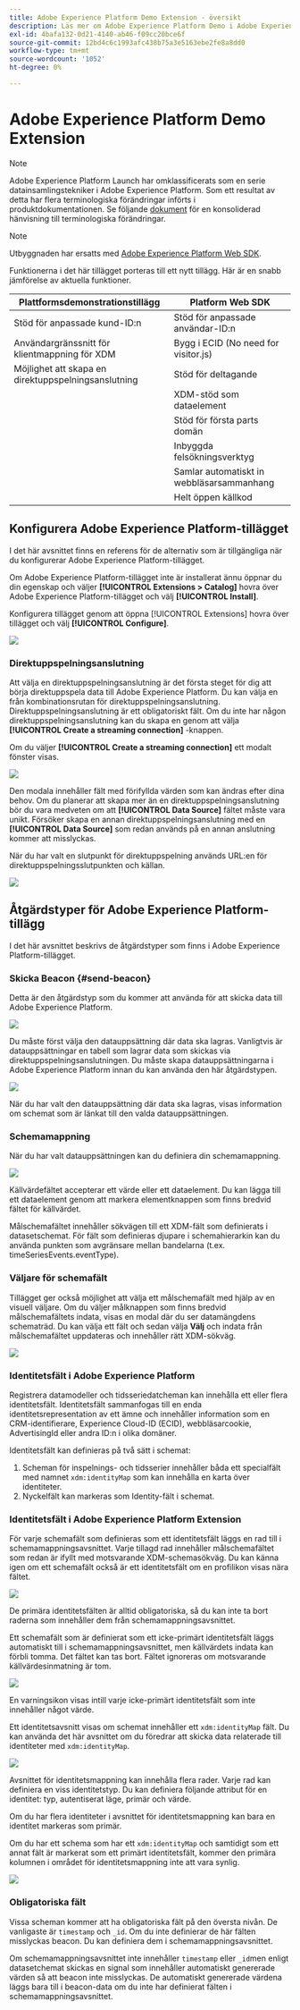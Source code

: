 ```yaml
---
title: Adobe Experience Platform Demo Extension - översikt
description: Läs mer om Adobe Experience Platform Demo i Adobe Experience Platform.
exl-id: 4bafa132-0d21-4140-ab46-f09cc20bce6f
source-git-commit: 12bd4c6c1993afc438b75a3e5163ebe2fe8a8dd0
workflow-type: tm+mt
source-wordcount: '1052'
ht-degree: 0%

---
```


# Adobe Experience Platform Demo Extension

>[!NOTE]
>
>Adobe Experience Platform Launch har omklassificerats som en serie datainsamlingstekniker i Adobe Experience Platform. Som ett resultat av detta har flera terminologiska förändringar införts i produktdokumentationen. Se följande [dokument](../../../term-updates.md) för en konsoliderad hänvisning till terminologiska förändringar.

>[!NOTE]
>
>Utbyggnaden har ersatts med [Adobe Experience Platform Web SDK](../web-sdk/overview.md).

Funktionerna i det här tillägget porteras till ett nytt tillägg. Här är en snabb jämförelse av aktuella funktioner.

| Plattformsdemonstrationstillägg | Platform Web SDK |
| ------------------ | ----------- |
| Stöd för anpassade kund-ID:n | Stöd för anpassade användar-ID:n |
| Användargränssnitt för klientmappning för XDM | Bygg i ECID (No need for visitor.js) |
| Möjlighet att skapa en direktuppspelningsanslutning | Stöd för deltagande |
| | XDM-stöd som dataelement |
| | Stöd för första parts domän |
| | Inbyggda felsökningsverktyg |
| | Samlar automatiskt in webbläsarsammanhang |
| | Helt öppen källkod |


## Konfigurera Adobe Experience Platform-tillägget

I det här avsnittet finns en referens för de alternativ som är tillgängliga när du konfigurerar Adobe Experience Platform-tillägget.

Om Adobe Experience Platform-tillägget inte är installerat ännu öppnar du din egenskap och väljer **[!UICONTROL Extensions > Catalog]** hovra över Adobe Experience Platform-tillägget och välj **[!UICONTROL Install]**.

Konfigurera tillägget genom att öppna [!UICONTROL Extensions] hovra över tillägget och välj **[!UICONTROL Configure]**.

![](../../../images/adobe-experience-platform-extension-configuration.png)

### Direktuppspelningsanslutning

Att välja en direktuppspelningsanslutning är det första steget för dig att börja direktuppspela data till Adobe Experience Platform. Du kan välja en från kombinationsrutan för direktuppspelningsanslutning. Direktuppspelningsanslutning är ett obligatoriskt fält. Om du inte har någon direktuppspelningsanslutning kan du skapa en genom att välja **[!UICONTROL Create a streaming connection]** -knappen.

Om du väljer **[!UICONTROL Create a streaming connection]** ett modalt fönster visas.

![](../../../images/adobe-experienc-platform-create-streaming-connection.png)

Den modala innehåller fält med förifyllda värden som kan ändras efter dina behov. Om du planerar att skapa mer än en direktuppspelningsanslutning bör du vara medveten om att **[!UICONTROL Data Source]** fältet måste vara unikt. Försöker skapa en annan direktuppspelningsanslutning med en **[!UICONTROL Data Source]** som redan används på en annan anslutning kommer att misslyckas.

När du har valt en slutpunkt för direktuppspelning används URL:en för direktuppspelningsslutpunkten och källan.

![](../../../images/adobe-experience-platform-streaming-endpoint-selected.png)

## Åtgärdstyper för Adobe Experience Platform-tillägg

I det här avsnittet beskrivs de åtgärdstyper som finns i Adobe Experience Platform-tillägget.

### Skicka Beacon {#send-beacon}

Detta är den åtgärdstyp som du kommer att använda för att skicka data till Adobe Experience Platform.

![](../../../images/adobe-experience-platform-send-beacon-dataset.png)

Du måste först välja den datauppsättning där data ska lagras. Vanligtvis är datauppsättningar en tabell som lagrar data som skickas via direktuppspelningsanslutningen. Du måste skapa datauppsättningarna i Adobe Experience Platform innan du kan använda den här åtgärdstypen.

![](../../../images/adobe-experience-platform-send-beacon-dataset-selected1.png)

När du har valt den datauppsättning där data ska lagras, visas information om schemat som är länkat till den valda datauppsättningen.

### Schemamappning

När du har valt datauppsättningen kan du definiera din schemamappning.

![](../../../images/adobe-experience-platform-send-beacon-schema-mapping.png)

Källvärdefältet accepterar ett värde eller ett dataelement. Du kan lägga till ett dataelement genom att markera elementknappen som finns bredvid fältet för källvärdet.

Målschemafältet innehåller sökvägen till ett XDM-fält som definierats i datasetschemat. För fält som definieras djupare i schemahierarkin kan du använda punkten som avgränsare mellan bandelarna (t.ex. timeSeriesEvents.eventType).

### Väljare för schemafält

Tillägget ger också möjlighet att välja ett målschemafält med hjälp av en visuell väljare. Om du väljer målknappen som finns bredvid målschemafältets indata, visas en modal där du ser datamängdens schematräd. Du kan välja ett fält och sedan välja **Välj** och indata från målschemafältet uppdateras och innehåller rätt XDM-sökväg.

![](../../../images/adobe-experience-platform-send-beacon-schema-field-selector.png)

### Identitetsfält i Adobe Experience Platform

Registrera datamodeller och tidsseriedatcheman kan innehålla ett eller flera identitetsfält. Identitetsfält sammanfogas till en enda identitetsrepresentation av ett ämne och innehåller information som en CRM-identifierare, Experience Cloud-ID (ECID), webbläsarcookie, AdvertisingId eller andra ID:n i olika domäner.

Identitetsfält kan definieras på två sätt i schemat:

1. Scheman för inspelnings- och tidsserier innehåller båda ett specialfält med namnet `xdm:identityMap` som kan innehålla en karta över identiteter.
1. Nyckelfält kan markeras som Identity-fält i schemat.

### Identitetsfält i Adobe Experience Platform Extension

För varje schemafält som definieras som ett identitetsfält läggs en rad till i schemamappningsavsnittet. Varje tillagd rad innehåller målschemafältet som redan är ifyllt med motsvarande XDM-schemasökväg. Du kan känna igen om ett schemafält också är ett identitetsfält om en profilikon visas nära fältet.

![](../../../images/adobe-experience-platform-send-beacon-identity-field.png)

De primära identitetsfälten är alltid obligatoriska, så du kan inte ta bort raderna som innehåller dem från schemamappningsavsnittet.

Ett schemafält som är definierat som ett icke-primärt identitetsfält läggs automatiskt till i schemamappningsavsnittet, men källvärdets indata kan förbli tomma. Det fältet kan tas bort. Fältet ignoreras om motsvarande källvärdesinmatning är tom.

![](../../../images/adobe-experience-platform-send-beacon-identity-field-warning.png)

En varningsikon visas intill varje icke-primärt identitetsfält som inte innehåller något värde.

Ett identitetsavsnitt visas om schemat innehåller ett `xdm:identityMap` fält. Du kan använda det här avsnittet om du föredrar att skicka data relaterade till identiteter med `xdm:identityMap`.

![](../../../images/adobe-experience-platform-send-beacon-identity-section.png)

Avsnittet för identitetsmappning kan innehålla flera rader. Varje rad kan definiera en viss identitetstyp. Du kan definiera följande attribut för en identitet: typ, autentiserat läge, primär och värde.

Om du har flera identiteter i avsnittet för identitetsmappning kan bara en identitet markeras som primär.

Om du har ett schema som har ett `xdm:identityMap` och samtidigt som ett annat fält är markerat som ett primärt identitetsfält, kommer den primära kolumnen i området för identitetsmappning inte att vara synlig.

![](../../../images/adobe-experience-platform-send-beacon-identity-section-not-primary.png)

### Obligatoriska fält

Vissa scheman kommer att ha obligatoriska fält på den översta nivån. De vanligaste är `timestamp` och `_id`. Om du inte definierar de här fälten misslyckas beacon. Du kan definiera dem i schemamappningsavsnittet.

Om schemamappningsavsnittet inte innehåller `timestamp` eller `_id`men enligt datasetchemat skickas en signal som innehåller automatiskt genererade värden så att beacon inte misslyckas. De automatiskt genererade värdena läggs bara till i beacon-data om du inte har definierat fälten i schemamappningsavsnittet.
